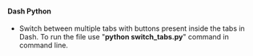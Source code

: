 #### Dash Python

- Switch between multiple tabs with buttons present inside the tabs in Dash. 
To run the file use "**python switch_tabs.py**" command in command line. 
